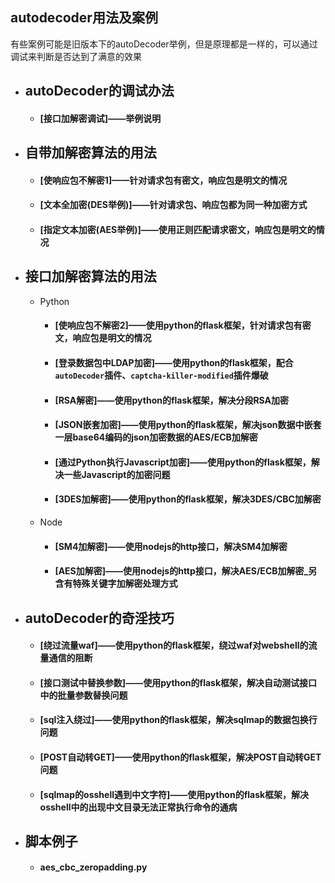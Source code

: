 ## autodecoder用法及案例

有些案例可能是旧版本下的autoDecoder举例，但是原理都是一样的，可以通过调试来判断是否达到了满意的效果

- ## autoDecoder的调试办法
  - #### [接口加解密调试]——举例说明
- ## 自带加解密算法的用法
	- #### [使响应包不解密1]——针对请求包有密文，响应包是明文的情况
	- #### [文本全加密(DES举例)]——针对请求包、响应包都为同一种加密方式
	- #### [指定文本加密(AES举例)]——使用正则匹配请求密文，响应包是明文的情况
- ## 接口加解密算法的用法
	- Python
		- #### [使响应包不解密2]——使用python的flask框架，针对请求包有密文，响应包是明文的情况
		- #### [登录数据包中LDAP加密]——使用python的flask框架，配合`autoDecoder`插件、`captcha-killer-modified`插件爆破
		- #### [RSA解密]——使用python的flask框架，解决分段RSA加密
		- #### [JSON嵌套加密]——使用python的flask框架，解决json数据中嵌套一层base64编码的json加密数据的AES/ECB加解密
		- #### [通过Python执行Javascript加密]——使用python的flask框架，解决一些Javascript的加密问题
		- #### [3DES加解密]——使用python的flask框架，解决3DES/CBC加解密
	- Node
		- #### [SM4加解密]——使用nodejs的http接口，解决SM4加解密
		- #### [AES加解密]——使用nodejs的http接口，解决AES/ECB加解密_另含有特殊关键字加解密处理方式
- ## autoDecoder的奇淫技巧
	- #### [绕过流量waf]——使用python的flask框架，绕过waf对webshell的流量通信的阻断
	- #### [接口测试中替换参数]——使用python的flask框架，解决自动测试接口中的批量参数替换问题
	- #### [sql注入绕过]——使用python的flask框架，解决sqlmap的数据包换行问题
	- #### [POST自动转GET]——使用python的flask框架，解决POST自动转GET问题 
	- #### [sqlmap的osshell遇到中文字符]——使用python的flask框架，解决osshell中的出现中文目录无法正常执行命令的通病
- ## 脚本例子
  - #### aes_cbc_zeropadding.py



